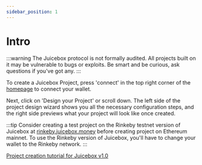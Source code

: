 ```yaml
---
sidebar_position: 1
---
```


# Intro

:::warning
The Juicebox protocol is not formally audited. All projects built on it may be vulnerable to bugs or exploits. Be smart and be curious, ask questions if you've got any.
:::

To create a Juicebox Project, press 'connect' in the top right corner of the [homepage](http://juicebox.money) to connect your wallet.

Next, click on 'Design your Project' or scroll down. The left side of the project design wizard shows you all the necessary configuration steps, and the right side previews what your project will look like once created.

:::tip
Consider creating a test project on the Rinkeby testnet version of Juicebox at [rinkeby.juicebox.money](http://rinkeby.juicebox.money) before creating project on Ethereum mainnet. To use the Rinkeby version of Juicebox, you'll have to change your wallet to the Rinkeby network.
:::

[Project creation tutorial for Juicebox v1.0](https://youtu.be/I8euJjI5x1M)
